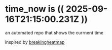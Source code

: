 # time_now is (( 2025-09-16T21:15:00.231Z ))

an automated repo that shows the currnent time

inspired by [breakingheatmap](https://github.com/breakingheatmap/breakingheatmap)